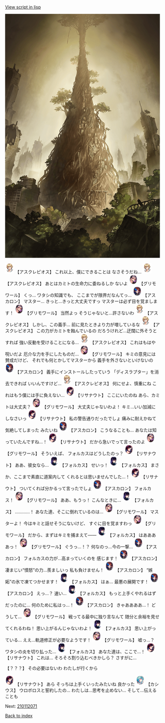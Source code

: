 [View script in lisp](../scripts/210112061.txt)

![in_underground_world.png](../images/backgrounds/in_underground_world.png)

<img src="../images/units/1600111.png" alt="1600111.png" height="34"/>
【アスクレピオス】
これ以上、僕にできることは
なさそうだね…

<img src="../images/units/1600111.png" alt="1600111.png" height="34"/>
【アスクレピオス】
あとはカミトの生命力に委ねるしか
ないよ

<img src="../images/units/5501711.png" alt="5501711.png" height="34"/>
【グリモワール】
くっ…
ワタシの知識でも、
ここまでが限界だなんてっ…

<img src="../images/units/5102311.png" alt="5102311.png" height="34"/>
【アスカロン】
マスター…
きっと…きっと大丈夫ですっ
マスターは必ず目を覚まします！

<img src="../images/units/5501711.png" alt="5501711.png" height="34"/>
【グリモワール】
当然よっ
そうじゃないと…許さないわ

<img src="../images/units/1600111.png" alt="1600111.png" height="34"/>
【アスクレピオス】
しかし、この義手…
前に見たときより力が増しているな

<img src="../images/units/1600111.png" alt="1600111.png" height="34"/>
【アスクレピオス】
この力がカミトを蝕んでいるの
だろうけれど…迂闊に外そうとすれば
強い反動を受けることになる…

<img src="../images/units/1600111.png" alt="1600111.png" height="34"/>
【アスクレピオス】
これはもはや呪いだよ
厄介な力を手にしたものだ…

<img src="../images/units/5501711.png" alt="5501711.png" height="34"/>
【グリモワール】
キミの意見には賛成だけど、
それでも何とかしてマスターから
義手を外さないといけないの

<img src="../images/units/5102311.png" alt="5102311.png" height="34"/>
【アスカロン】
義手にインストールしたっていう
「ディスラプター」を消去できれば
いいんですけど…

<img src="../images/units/1600111.png" alt="1600111.png" height="34"/>
【アスクレピオス】
何にせよ、慎重にね
これはもう僕には手に負えない…

<img src="../images/units/3203011.png" alt="3203011.png" height="34"/>
【リサナウト】
ここにいたのね
あら、カミトは大丈夫？

<img src="../images/units/5501711.png" alt="5501711.png" height="34"/>
【グリモワール】
大丈夫じゃないわよ！
キミ…いい加減にしなさいっ

<img src="../images/units/3203011.png" alt="3203011.png" height="34"/>
【リサナウト】
私の警告通りだったでしょ
痛みに耐えかねて気絶してしまった
みたいね

<img src="../images/units/5102311.png" alt="5102311.png" height="34"/>
【アスカロン】
こうなることも…
あなたは知っていたんですね…！

<img src="../images/units/3203011.png" alt="3203011.png" height="34"/>
【リサナウト】
だから急いでって言ったのよ

<img src="../images/units/5501711.png" alt="5501711.png" height="34"/>
【グリモワール】
そういえば、
フォルカスはどうしたのっ？

<img src="../images/units/3203011.png" alt="3203011.png" height="34"/>
【リサナウト】
ああ、彼女なら…

<img src="../images/units/5301811.png" alt="5301811.png" height="34"/>
【フォルカス】
せいっ！

<img src="../images/units/5301811.png" alt="5301811.png" height="34"/>
【フォルカス】
まさか、ここまで素直に道案内して
くれるとは思いませんでした…！

<img src="../images/units/3203011.png" alt="3203011.png" height="34"/>
【リサナウト】
ついてくれば分かるって言ったでしょ

<img src="../images/units/5102311.png" alt="5102311.png" height="34"/>
【アスカロン】
フォルカス！

<img src="../images/units/5501711.png" alt="5501711.png" height="34"/>
【グリモワール】
ああ、もうっ！
こんなときに…

<img src="../images/units/5301811.png" alt="5301811.png" height="34"/>
【フォルカス】
…………！
あなた達、そこに倒れているのは…

<img src="../images/units/5501711.png" alt="5501711.png" height="34"/>
【グリモワール】
マスターよ！
今はキミと話せそうにないけど、
すぐに目を覚ますわっ

<img src="../images/units/5501711.png" alt="5501711.png" height="34"/>
【グリモワール】
だから、まずはキミを捕まえて――

<img src="../images/units/5301811.png" alt="5301811.png" height="34"/>
【フォルカス】
はああああっ！

<img src="../images/units/5501711.png" alt="5501711.png" height="34"/>
【グリモワール】
ぐうっ…！？
何なのっ…今の一撃…

<img src="../images/units/5102311.png" alt="5102311.png" height="34"/>
【アスカロン】
フォルカスの力が…高まっていくのを
感じます！

<img src="../images/units/5102311.png" alt="5102311.png" height="34"/>
【アスカロン】
凄まじい“憤怒”の力…羨ましいっ
私も負けません！

<img src="../images/units/5102311.png" alt="5102311.png" height="34"/>
【アスカロン】
“嫉妬”の氷で凍てつかせます！

<img src="../images/units/5301811.png" alt="5301811.png" height="34"/>
【フォルカス】
はぁ…
最悪の展開です！

<img src="../images/units/5102311.png" alt="5102311.png" height="34"/>
【アスカロン】
えっ…？
速い…

<img src="../images/units/5301811.png" alt="5301811.png" height="34"/>
【フォルカス】
もっと上手くやれるはずだったのに…
何のために私はっ…！

<img src="../images/units/5102311.png" alt="5102311.png" height="34"/>
【アスカロン】
きゃああああ…！
どうして…

<img src="../images/units/5501711.png" alt="5501711.png" height="34"/>
【グリモワール】
戦ってる最中に独り言なんて
随分と余裕を見せてくれるわね！
思い上がるんじゃないわよ！

<img src="../images/units/5301811.png" alt="5301811.png" height="34"/>
【フォルカス】
思い上がっている…
ええ…軌道修正が必要なようです！

<img src="../images/units/5501711.png" alt="5501711.png" height="34"/>
【グリモワール】
嘘っ…？
ワタシの炎を切り払った…

<img src="../images/units/5301811.png" alt="5301811.png" height="34"/>
【フォルカス】
あなた達は、ここで…！

<img src="../images/units/3203011.png" alt="3203011.png" height="34"/>
【リサナウト】
これは…
そろそろ割り込むべきかしら？
さすがに…

【？？？】
その必要はないわ
わたしが行くから

<img src="../images/units/3203011.png" alt="3203011.png" height="34"/>
【リサナウト】
あら
そっちは上手くいったみたいね
良かった

<img src="../images/units/5303111.png" alt="5303111.png" height="34"/>
【カシウス】
ウロボロスと誓約したの…
わたしは…思考を止めない…
そして…伝えることも

Next: [210112071](210112071.md)

[Back to index](index.md)

